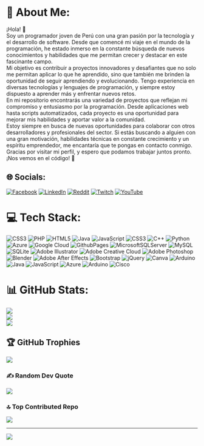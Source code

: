 # 💫 About Me:
¡Hola! 👋<br>Soy un programador joven de Perú con una gran pasión por la tecnología y el desarrollo de software. Desde que comencé mi viaje en el mundo de la programación, he estado inmerso en la constante búsqueda de nuevos conocimientos y habilidades que me permitan crecer y destacar en este fascinante campo.<br>Mi objetivo es contribuir a proyectos innovadores y desafiantes que no solo me permitan aplicar lo que he aprendido, sino que también me brinden la oportunidad de seguir aprendiendo y evolucionando. Tengo experiencia en diversas tecnologías y lenguajes de programación, y siempre estoy dispuesto a aprender más y enfrentar nuevos retos.<br>En mi repositorio encontrarás una variedad de proyectos que reflejan mi compromiso y entusiasmo por la programación. Desde aplicaciones web hasta scripts automatizados, cada proyecto es una oportunidad para mejorar mis habilidades y aportar valor a la comunidad.<br>Estoy siempre en busca de nuevas oportunidades para colaborar con otros desarrolladores y profesionales del sector. Si estás buscando a alguien con una gran motivación, habilidades técnicas en constante crecimiento y un espíritu emprendedor, me encantaría que te pongas en contacto conmigo.<br>Gracias por visitar mi perfil, y espero que podamos trabajar juntos pronto.<br>¡Nos vemos en el código! 🚀<br>


## 🌐 Socials:
[![Facebook](https://img.shields.io/badge/Facebook-%231877F2.svg?logo=Facebook&logoColor=white)](https://facebook.com/JoseBC) [![LinkedIn](https://img.shields.io/badge/LinkedIn-%230077B5.svg?logo=linkedin&logoColor=white)](https://www.linkedin.com/in/jose-jesus-balcazar-choqque-11a573261/?lipi=urn%3Ali%3Apage%3Ad_flagship3_profile_verification_details%3B5GzuFCFzTam4A4MAsw2SZw%3D%3D) [![Reddit](https://img.shields.io/badge/Reddit-%23FF4500.svg?logo=Reddit&logoColor=white)](https://reddit.com/user/Ill_Asparagus4248) [![Twitch](https://img.shields.io/badge/Twitch-%239146FF.svg?logo=Twitch&logoColor=white)](https://twitch.tv/josebc377) [![YouTube](https://img.shields.io/badge/YouTube-%23FF0000.svg?logo=YouTube&logoColor=white)](https://youtube.com/@@BC-hn9og) 

# 💻 Tech Stack:
![CSS3](https://img.shields.io/badge/css3-%231572B6.svg?style=for-the-badge&logo=css3&logoColor=white) ![PHP](https://img.shields.io/badge/php-%23777BB4.svg?style=for-the-badge&logo=php&logoColor=white) ![HTML5](https://img.shields.io/badge/html5-%23E34F26.svg?style=for-the-badge&logo=html5&logoColor=white) ![Java](https://img.shields.io/badge/java-%23ED8B00.svg?style=for-the-badge&logo=openjdk&logoColor=white) ![JavaScript](https://img.shields.io/badge/javascript-%23323330.svg?style=for-the-badge&logo=javascript&logoColor=%23F7DF1E) ![CSS3](https://img.shields.io/badge/css3-%231572B6.svg?style=for-the-badge&logo=css3&logoColor=white) ![C++](https://img.shields.io/badge/c++-%2300599C.svg?style=for-the-badge&logo=c%2B%2B&logoColor=white) ![Python](https://img.shields.io/badge/python-3670A0?style=for-the-badge&logo=python&logoColor=ffdd54) ![Azure](https://img.shields.io/badge/azure-%230072C6.svg?style=for-the-badge&logo=microsoftazure&logoColor=white) ![Google Cloud](https://img.shields.io/badge/GoogleCloud-%234285F4.svg?style=for-the-badge&logo=google-cloud&logoColor=white) ![GithubPages](https://img.shields.io/badge/github%20pages-121013?style=for-the-badge&logo=github&logoColor=white) ![MicrosoftSQLServer](https://img.shields.io/badge/Microsoft%20SQL%20Server-CC2927?style=for-the-badge&logo=microsoft%20sql%20server&logoColor=white) ![MySQL](https://img.shields.io/badge/mysql-4479A1.svg?style=for-the-badge&logo=mysql&logoColor=white) ![SQLite](https://img.shields.io/badge/sqlite-%2307405e.svg?style=for-the-badge&logo=sqlite&logoColor=white) ![Adobe Illustrator](https://img.shields.io/badge/adobe%20illustrator-%23FF9A00.svg?style=for-the-badge&logo=adobe%20illustrator&logoColor=white) ![Adobe Creative Cloud](https://img.shields.io/badge/Adobe%20Creative%20Cloud-DA1F26.svg?style=for-the-badge&logo=Adobe%20Creative%20Cloud&logoColor=white) ![Adobe Photoshop](https://img.shields.io/badge/adobe%20photoshop-%2331A8FF.svg?style=for-the-badge&logo=adobe%20photoshop&logoColor=white) ![Blender](https://img.shields.io/badge/blender-%23F5792A.svg?style=for-the-badge&logo=blender&logoColor=white) ![Adobe After Effects](https://img.shields.io/badge/Adobe%20After%20Effects-9999FF.svg?style=for-the-badge&logo=Adobe%20After%20Effects&logoColor=white) ![Bootstrap](https://img.shields.io/badge/bootstrap-%238511FA.svg?style=for-the-badge&logo=bootstrap&logoColor=white) ![jQuery](https://img.shields.io/badge/jquery-%230769AD.svg?style=for-the-badge&logo=jquery&logoColor=white) ![Canva](https://img.shields.io/badge/Canva-%2300C4CC.svg?style=for-the-badge&logo=Canva&logoColor=white) ![Arduino](https://img.shields.io/badge/-Arduino-00979D?style=for-the-badge&logo=Arduino&logoColor=white) ![Java](https://img.shields.io/badge/java-%23ED8B00.svg?style=for-the-badge&logo=openjdk&logoColor=white) ![JavaScript](https://img.shields.io/badge/javascript-%23323330.svg?style=for-the-badge&logo=javascript&logoColor=%23F7DF1E) ![Azure](https://img.shields.io/badge/azure-%230072C6.svg?style=for-the-badge&logo=microsoftazure&logoColor=white) ![Arduino](https://img.shields.io/badge/-Arduino-00979D?style=for-the-badge&logo=Arduino&logoColor=white) ![Cisco](https://img.shields.io/badge/cisco-%23049fd9.svg?style=for-the-badge&logo=cisco&logoColor=black)
# 📊 GitHub Stats:
![](https://github-readme-stats.vercel.app/api?username=joseBC377&theme=merko&hide_border=false&include_all_commits=true&count_private=true)<br/>
![](https://github-readme-streak-stats.herokuapp.com/?user=joseBC377&theme=merko&hide_border=false)<br/>
![](https://github-readme-stats.vercel.app/api/top-langs/?username=joseBC377&theme=merko&hide_border=false&include_all_commits=true&count_private=true&layout=compact)

## 🏆 GitHub Trophies
![](https://github-profile-trophy.vercel.app/?username=joseBC377&theme=monokai&no-frame=false&no-bg=true&margin-w=4)

### ✍️ Random Dev Quote
![](https://quotes-github-readme.vercel.app/api?type=horizontal&theme=radical)

### 🔝 Top Contributed Repo
![](https://github-contributor-stats.vercel.app/api?username=joseBC377&limit=5&theme=dark&combine_all_yearly_contributions=true)

---
[![](https://visitcount.itsvg.in/api?id=joseBC377&icon=0&color=0)](https://visitcount.itsvg.in)

<!-- Proudly created with GPRM ( https://gprm.itsvg.in ) -->
